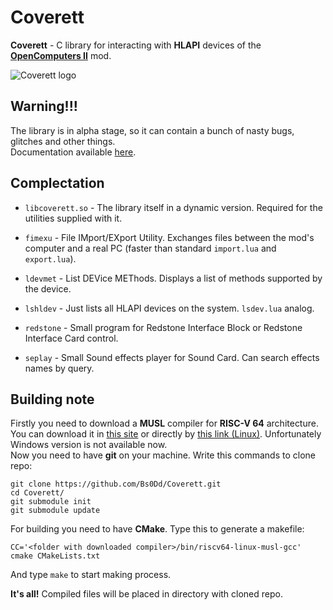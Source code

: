 # Coverett

**Coverett** - C library for interacting with **HLAPI** devices of the [**OpenComputers II**](https://github.com/fnuecke/oc2) mod.

![Coverett logo](https://raw.githubusercontent.com/Bs0Dd/Coverett/master/covlogo.bmp)

## Warning!!!

The library is in alpha stage, so it can contain a bunch of nasty bugs, glitches and other things.  
Documentation available [here](https://github.com/Bs0Dd/Coverett/wiki).

## Complectation

* `libcoverett.so` - The library itself in a dynamic version. Required for the utilities supplied with it.

* `fimexu` - File IMport/EXport Utility. Exchanges files between the mod's computer and a real PC (faster than standard `import.lua` and `export.lua`). 

* `ldevmet` - List DEVice METhods. Displays a list of methods supported by the device.

* `lshldev` - Just lists all HLAPI devices on the system. `lsdev.lua` analog.

* `redstone` - Small program for Redstone Interface Block or Redstone Interface Card control.

* `seplay` - Small Sound effects player for Sound Card. Can search effects names by query.

## Building note

Firstly you need to download a **MUSL** compiler for **RISC-V 64** architecture. You can download it in [this site](https://musl.cc/) or directly by [this link (Linux)](https://musl.cc/riscv64-linux-musl-cross.tgz). Unfortunately Windows version is not available now.  
Now you need to have **git** on your machine. Write this commands to clone repo:
```
git clone https://github.com/Bs0Dd/Coverett.git
cd Coverett/
git submodule init
git submodule update
```

For building you need to have **CMake**. Type this to generate a makefile:
```
CC='<folder with downloaded compiler>/bin/riscv64-linux-musl-gcc' cmake CMakeLists.txt
```
And type `make` to start making process.

**It's all!** Compiled files will be placed in directory with cloned repo.
